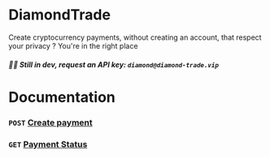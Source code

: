 # DiamondTrade
Create cryptocurrency payments, without creating an account, that respect your privacy ? You're in the right place

##### 👷🚧 Still in dev, request an API key: `diamond@diamond-trade.vip`

# Documentation
### `POST` [Create payment](https://github.com/DiamondTrade/Diamond-API/blob/main/docs/CreatePayment.MD)
### `GET` [Payment Status](https://github.com/DiamondTrade/Diamond-API/blob/main/docs/PaymentStatus.MD)
